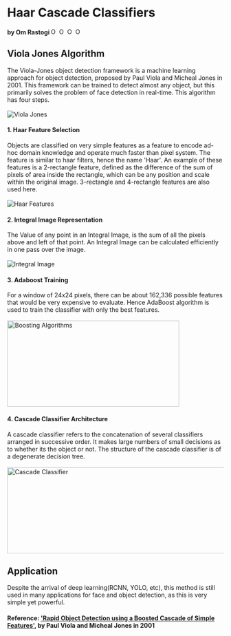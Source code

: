 # Haar Cascade Classifiers 
<p>
<b>by Om Rastogi  </b>  
<a href="https://twitter.com/OmRastogi"><img src="https://cdn.jsdelivr.net/npm/simple-icons@v3/icons/twitter.svg"  alt="Om's Logo" width="15" height="15"></a> 
<a href="https://medium.com/@omrastogi"><img src="https://cdn.jsdelivr.net/npm/simple-icons@v3/icons/medium.svg"  alt="Om's Logo" width="15" height="15"></a> 
<a href="https://www.linkedin.com/in/om-rastogi-a886b4b2/"><img src="https://cdn.jsdelivr.net/npm/simple-icons@v3/icons/linkedin.svg"  alt="Om's Logo" width="15" height="15"></a> 
<a href="https://omrastogi.github.io/omrastogi/index.html"><img src="https://omrastogi.github.io/omrastogi/images/logo.png" alt="Om's Logo" width="22" height="15"></a> 
</p>

## Viola Jones Algorithm
The Viola-Jones object detection framework is a machine learning approach for object detection, proposed by Paul Viola and Micheal Jones in 2001.
This framework can be trained to detect almost any object, but this primarily solves the problem of face detection in real-time. 
This algorithm has four steps.<br><br>
<img src="https://www.researchgate.net/profile/Penousal_Machado/publication/232590123/figure/fig2/AS:300366072696842@1448624260811/Haar-features-adapted-from-20.png" alt="Viola Jones">

#### 1. Haar Feature Selection 
Objects are classified on very simple features as a feature to encode ad-hoc domain knowledge and operate much faster than pixel system.
The feature is similar to haar filters, hence the name 'Haar'. 
An example of these features is a 2-rectangle feature, defined as the difference of the sum of pixels of area inside the rectangle, which can be any position and scale within the original image. 3-rectangle and 4-rectangle features are also used here. <br><br>
<img src="https://docs.opencv.org/2.4/_images/haarfeatures.png" alt="Haar Features" >

#### 2. Integral Image Representation
The Value of any point in an Integral Image, is the sum of all the pixels above and left of that point.
An Integral Image can be calculated efficiently in one pass over the image.<br><br>
<img src="https://aishack.in/static/img/tut/integral-example-new.jpg" alt="Integral Image">


#### 3. Adaboost Training 
For a window of 24x24 pixels, there can be about 162,336 possible features that would be very expensive to evaluate.
Hence AdaBoost algorithm is used to train the classifier with only the best features.<br><br>
<img src="https://i.ytimg.com/vi/BoGNyWW9-mE/maxresdefault.jpg" alt="Boosting Algorithms" width='400' height='200'>


#### 4. Cascade Classifier Architecture
A cascade classifier refers to the concatenation of several classifiers arranged in successive order. It makes large numbers of small decisions as to whether its the object or not. The structure of the cascade classifier is of a degenerate decision tree.<br><br>
<img src="https://www.researchgate.net/publication/277929875/figure/fig9/AS:329583183319048@1455590162849/Cascade-structure-for-Haar-classifiers.png" alt="Cascade Classifier" width='600' height='200'>

## Application 
Despite the arrival of deep learning(RCNN, YOLO, etc), this method is still used in many applications for face and object detection, as this is very simple yet powerful.    

#### Reference: <a href="https://ieeexplore.ieee.org/abstract/document/990517/"> 'Rapid Object Detection using a Boosted Cascade of Simple Features'</a>, by Paul Viola and Micheal Jones in 2001  
